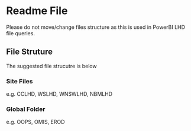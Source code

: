 # Readme File
Please do not move/change files structure as this is used in PowerBI LHD file queries.


## File Struture
The suggested file strucutre is below

### Site Files
e.g. CCLHD, WSLHD, WNSWLHD, NBMLHD
### Global Folder
e.g. OOPS, OMIS, EROD
